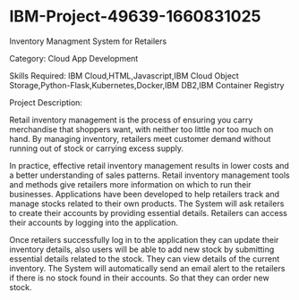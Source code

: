 # IBM-Project-49639-1660831025

Inventory Managment System for Retailers

Category: Cloud App Development

Skills Required:
IBM Cloud,HTML,Javascript,IBM Cloud Object Storage,Python-Flask,Kubernetes,Docker,IBM DB2,IBM Container Registry

Project Description:




Retail inventory management is the process of ensuring you carry merchandise that shoppers want, with neither too little nor too much on hand. By managing inventory, retailers meet customer demand without running out of stock or carrying excess supply.


In practice, effective retail inventory management results in lower costs and a better understanding of sales patterns. Retail inventory management tools and methods give retailers more information on which to run their businesses. Applications have been developed to help retailers track and manage stocks related to their own products. The System will ask retailers to create their accounts by providing essential details. Retailers can access their accounts by logging into the application.


Once retailers successfully log in to the application they can update their inventory details, also users will be able to add new stock by submitting essential details related to the stock. They can view details of the current inventory. The System will automatically send an email alert to the retailers if there is no stock found in their accounts.  So that they can order new stock.

